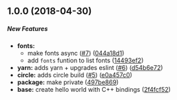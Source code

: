## 1.0.0 (2018-04-30)

##### New Features

* **fonts:**
  *  make fonts async ([#7](https://github.com/lob/pdffonts/pull/7)) ([044a18d1](https://github.com/lob/pdffonts/commit/044a18d10dcfe7b67a3a02053be8deec408b6d84))
  *  add `fonts` funtion to list fonts ([14493ef2](https://github.com/lob/pdffonts/commit/14493ef2a6cbac70e2ef32b35b3f64a9c592e2c8))
* **yarn:**  adds yarn + upgrades eslint ([#6](https://github.com/lob/pdffonts/pull/6)) ([d54b6e72](https://github.com/lob/pdffonts/commit/d54b6e72c387890c872ed8ad497896cb7ce74ce0))
* **circle:**  adds circle build ([#5](https://github.com/lob/pdffonts/pull/5)) ([e0a457c0](https://github.com/lob/pdffonts/commit/e0a457c00a6125e06eeaa63729ca215a1f457cd0))
* **package:**  make private ([497be869](https://github.com/lob/pdffonts/commit/497be869d28a948a9eed34de20e4b66992f24eb6))
* **base:**  create hello world with C++ bindings ([2f4fcf52](https://github.com/lob/pdffonts/commit/2f4fcf526abba76a418b1dc3dde0dd733ea32660))

